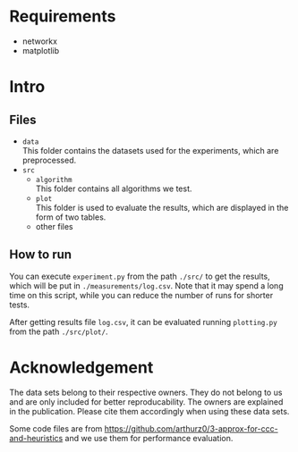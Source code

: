 # Requirements
- networkx
- matplotlib

# Intro
## Files

- `data`  
This folder contains the datasets used for the experiments, which are preprocessed.  
- `src`  
    - `algorithm`  
    This folder contains all algorithms we test.
    - `plot`  
    This folder is used to evaluate the results, which are displayed in the form of two tables.
    - other files

## How to run  
You can execute ``experiment.py`` from the path `./src/` to get the results, which will be put in `./measurements/log.csv`. Note that it may spend a long time on this script, while you can reduce the number of runs for shorter tests.

After getting results file `log.csv`, it can be evaluated running ``plotting.py`` from the path `./src/plot/`.

# Acknowledgement

The data sets belong to their respective owners. They do not belong to us and are only included for better reproducability. The owners are explained in the publication. Please cite them accordingly when using these data sets.

Some code files are from https://github.com/arthurz0/3-approx-for-ccc-and-heuristics and we use them for performance evaluation.
